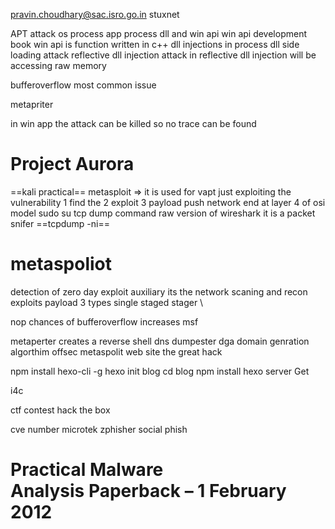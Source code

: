 

pravin.choudhary@sac.isro.go.in
stuxnet


APT attack 
os process
app process
dll and win api 
win api development book
win api is function written in c++
dll injections in process
dll side loading attack 
reflective dll injection attack 
in reflective dll injection will be accessing raw memory

bufferoverflow most common issue 

metapriter 

in win app the attack can be killed so no trace can be found 
# Project Aurora


==kali practical== 
metasploit => it is used for vapt 
just exploiting the vulnerability
1 find the 
2 exploit
3 payload push 
 network end at layer 4 of osi model 
 sudo su 
 tcp dump command  raw version of wireshark  it is a packet snifer 
 ==tcpdump -ni== 

metaspoliot
=
detection of zero day exploit
auxiliary its the network scaning and recon
exploits
payload
3 types 
 single 
 staged 
 stager \


nop
chances of bufferoverflow increases
msf


metaperter creates a reverse shell 
dns dumpester 
dga  domain genration algorthim
offsec metaspolit web site
the great hack 




npm install hexo-cli -g
hexo init blog
cd blog
npm install
hexo server
Get

i4c


ctf contest
hack the box 



cve number 
 microtek
 zphisher 
 social phish 
 # Practical Malware Analysis Paperback – 1 February 2012



